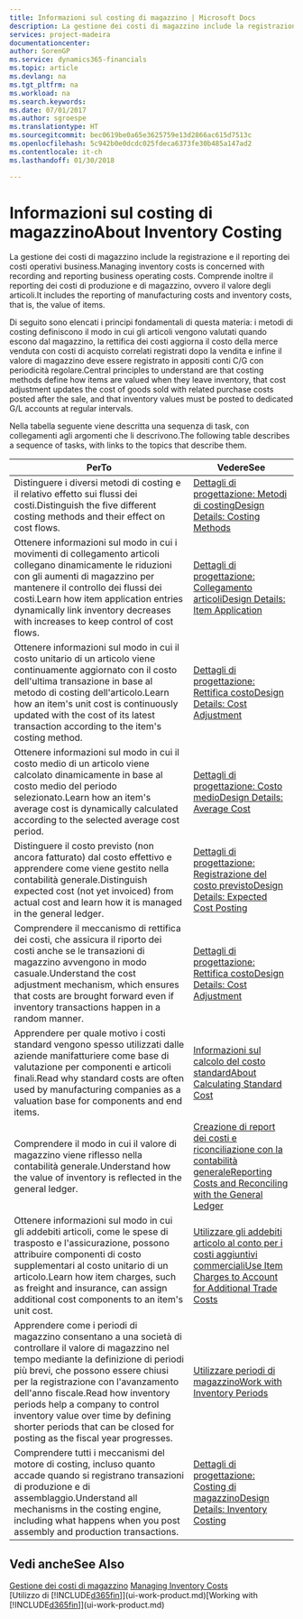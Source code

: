 ```yaml
---
title: Informazioni sul costing di magazzino | Microsoft Docs
description: La gestione dei costi di magazzino include la registrazione e il reporting dei costi operativi business. Comprende inoltre il reporting dei costi di produzione e di magazzino, ovvero il valore degli articoli.
services: project-madeira
documentationcenter: 
author: SorenGP
ms.service: dynamics365-financials
ms.topic: article
ms.devlang: na
ms.tgt_pltfrm: na
ms.workload: na
ms.search.keywords: 
ms.date: 07/01/2017
ms.author: sgroespe
ms.translationtype: HT
ms.sourcegitcommit: bec0619be0a65e3625759e13d2866ac615d7513c
ms.openlocfilehash: 5c942b0e0dcdc025fdeca6373fe30b485a147ad2
ms.contentlocale: it-ch
ms.lasthandoff: 01/30/2018

---
```

# <a name="about-inventory-costing"></a><span data-ttu-id="53d8d-104">Informazioni sul costing di magazzino</span><span class="sxs-lookup"><span data-stu-id="53d8d-104">About Inventory Costing</span></span>
<span data-ttu-id="53d8d-105">La gestione dei costi di magazzino include la registrazione e il reporting dei costi operativi business.</span><span class="sxs-lookup"><span data-stu-id="53d8d-105">Managing inventory costs is concerned with recording and reporting business operating costs.</span></span> <span data-ttu-id="53d8d-106">Comprende inoltre il reporting dei costi di produzione e di magazzino, ovvero il valore degli articoli.</span><span class="sxs-lookup"><span data-stu-id="53d8d-106">It includes the reporting of manufacturing costs and inventory costs, that is, the value of items.</span></span>  

 <span data-ttu-id="53d8d-107">Di seguito sono elencati i principi fondamentali di questa materia: i metodi di costing definiscono il modo in cui gli articoli vengono valutati quando escono dal magazzino, la rettifica dei costi aggiorna il costo della merce venduta con costi di acquisto correlati registrati dopo la vendita e infine il valore di magazzino deve essere registrato in appositi conti C/G con periodicità regolare.</span><span class="sxs-lookup"><span data-stu-id="53d8d-107">Central principles to understand are that costing methods define how items are valued when they leave inventory, that cost adjustment updates the cost of goods sold with related purchase costs posted after the sale, and that inventory values must be posted to dedicated G/L accounts at regular intervals.</span></span>  

 <span data-ttu-id="53d8d-108">Nella tabella seguente viene descritta una sequenza di task, con collegamenti agli argomenti che li descrivono.</span><span class="sxs-lookup"><span data-stu-id="53d8d-108">The following table describes a sequence of tasks, with links to the topics that describe them.</span></span>   

|<span data-ttu-id="53d8d-109">**Per**</span><span class="sxs-lookup"><span data-stu-id="53d8d-109">**To**</span></span>|<span data-ttu-id="53d8d-110">**Vedere**</span><span class="sxs-lookup"><span data-stu-id="53d8d-110">**See**</span></span>|  
|------------|-------------|  
|<span data-ttu-id="53d8d-111">Distinguere i diversi metodi di costing e il relativo effetto sui flussi dei costi.</span><span class="sxs-lookup"><span data-stu-id="53d8d-111">Distinguish the five different costing methods and their effect on cost flows.</span></span>|[<span data-ttu-id="53d8d-112">Dettagli di progettazione: Metodi di costing</span><span class="sxs-lookup"><span data-stu-id="53d8d-112">Design Details: Costing Methods</span></span>](design-details-costing-methods.md)|  
|<span data-ttu-id="53d8d-113">Ottenere informazioni sul modo in cui i movimenti di collegamento articoli collegano dinamicamente le riduzioni con gli aumenti di magazzino per mantenere il controllo dei flussi dei costi.</span><span class="sxs-lookup"><span data-stu-id="53d8d-113">Learn how item application entries dynamically link inventory decreases with increases to keep control of cost flows.</span></span>|[<span data-ttu-id="53d8d-114">Dettagli di progettazione: Collegamento articoli</span><span class="sxs-lookup"><span data-stu-id="53d8d-114">Design Details: Item Application</span></span>](design-details-item-application.md)|  
|<span data-ttu-id="53d8d-115">Ottenere informazioni sul modo in cui il costo unitario di un articolo viene continuamente aggiornato con il costo dell'ultima transazione in base al metodo di costing dell'articolo.</span><span class="sxs-lookup"><span data-stu-id="53d8d-115">Learn how an item's unit cost is continuously updated with the cost of its latest transaction according to the item's costing method.</span></span>|[<span data-ttu-id="53d8d-116">Dettagli di progettazione: Rettifica costo</span><span class="sxs-lookup"><span data-stu-id="53d8d-116">Design Details: Cost Adjustment</span></span>](design-details-cost-adjustment.md)|  
|<span data-ttu-id="53d8d-117">Ottenere informazioni sul modo in cui il costo medio di un articolo viene calcolato dinamicamente in base al costo medio del periodo selezionato.</span><span class="sxs-lookup"><span data-stu-id="53d8d-117">Learn how an item's average cost is dynamically calculated according to the selected average cost period.</span></span>|[<span data-ttu-id="53d8d-118">Dettagli di progettazione: Costo medio</span><span class="sxs-lookup"><span data-stu-id="53d8d-118">Design Details: Average Cost</span></span>](design-details-average-cost.md)|  
|<span data-ttu-id="53d8d-119">Distinguere il costo previsto (non ancora fatturato) dal costo effettivo e apprendere come viene gestito nella contabilità generale.</span><span class="sxs-lookup"><span data-stu-id="53d8d-119">Distinguish expected cost (not yet invoiced) from actual cost and learn how it is managed in the general ledger.</span></span>|[<span data-ttu-id="53d8d-120">Dettagli di progettazione: Registrazione del costo previsto</span><span class="sxs-lookup"><span data-stu-id="53d8d-120">Design Details: Expected Cost Posting</span></span>](design-details-expected-cost-posting.md)|  
|<span data-ttu-id="53d8d-121">Comprendere il meccanismo di rettifica dei costi, che assicura il riporto dei costi anche se le transazioni di magazzino avvengono in modo casuale.</span><span class="sxs-lookup"><span data-stu-id="53d8d-121">Understand the cost adjustment mechanism, which ensures that costs are brought forward even if inventory transactions happen in a random manner.</span></span>|[<span data-ttu-id="53d8d-122">Dettagli di progettazione: Rettifica costo</span><span class="sxs-lookup"><span data-stu-id="53d8d-122">Design Details: Cost Adjustment</span></span>](design-details-cost-adjustment.md)|  
|<span data-ttu-id="53d8d-123">Apprendere per quale motivo i costi standard vengono spesso utilizzati dalle aziende manifatturiere come base di valutazione per componenti e articoli finali.</span><span class="sxs-lookup"><span data-stu-id="53d8d-123">Read why standard costs are often used by manufacturing companies as a valuation base for components and end items.</span></span>|[<span data-ttu-id="53d8d-124">Informazioni sul calcolo del costo standard</span><span class="sxs-lookup"><span data-stu-id="53d8d-124">About Calculating Standard Cost</span></span>](finance-about-calculating-standard-cost.md)|  
|<span data-ttu-id="53d8d-125">Comprendere il modo in cui il valore di magazzino viene riflesso nella contabilità generale.</span><span class="sxs-lookup"><span data-stu-id="53d8d-125">Understand how the value of inventory is reflected in the general ledger.</span></span>|[<span data-ttu-id="53d8d-126">Creazione di report dei costi e riconciliazione con la contabilità generale</span><span class="sxs-lookup"><span data-stu-id="53d8d-126">Reporting Costs and Reconciling with the General Ledger</span></span>](finance-report-costs-and-reconcile-with-the-general-ledger.md)|  
|<span data-ttu-id="53d8d-127">Ottenere informazioni sul modo in cui gli addebiti articoli, come le spese di trasposto e l'assicurazione, possono attribuire componenti di costo supplementari al costo unitario di un articolo.</span><span class="sxs-lookup"><span data-stu-id="53d8d-127">Learn how item charges, such as freight and insurance, can assign additional cost components to an item's unit cost.</span></span>|[<span data-ttu-id="53d8d-128">Utilizzare gli addebiti articolo al conto per i costi aggiuntivi commerciali</span><span class="sxs-lookup"><span data-stu-id="53d8d-128">Use Item Charges to Account for Additional Trade Costs</span></span>](payables-how-assign-item-charges.md)|  
|<span data-ttu-id="53d8d-129">Apprendere come i periodi di magazzino consentano a una società di controllare il valore di magazzino nel tempo mediante la definizione di periodi più brevi, che possono essere chiusi per la registrazione con l'avanzamento dell'anno fiscale.</span><span class="sxs-lookup"><span data-stu-id="53d8d-129">Read how inventory periods help a company to control inventory value over time by defining shorter periods that can be closed for posting as the fiscal year progresses.</span></span>|[<span data-ttu-id="53d8d-130">Utilizzare periodi di magazzino</span><span class="sxs-lookup"><span data-stu-id="53d8d-130">Work with Inventory Periods</span></span>](finance-how-to-work-with-inventory-periods.md)|  
|<span data-ttu-id="53d8d-131">Comprendere tutti i meccanismi del motore di costing, incluso quanto accade quando si registrano transazioni di produzione e di assemblaggio.</span><span class="sxs-lookup"><span data-stu-id="53d8d-131">Understand all mechanisms in the costing engine, including what happens when you post assembly and production transactions.</span></span>|[<span data-ttu-id="53d8d-132">Dettagli di progettazione: Costing di magazzino</span><span class="sxs-lookup"><span data-stu-id="53d8d-132">Design Details: Inventory Costing</span></span>](design-details-inventory-costing.md)|

## <a name="see-also"></a><span data-ttu-id="53d8d-133">Vedi anche</span><span class="sxs-lookup"><span data-stu-id="53d8d-133">See Also</span></span>
<span data-ttu-id="53d8d-134">[Gestione dei costi di magazzino](finance-manage-inventory-costs.md)  </span><span class="sxs-lookup"><span data-stu-id="53d8d-134">[Managing Inventory Costs](finance-manage-inventory-costs.md)  </span></span>  
<span data-ttu-id="53d8d-135">[Utilizzo di [!INCLUDE[d365fin](includes/d365fin_md.md)]](ui-work-product.md)</span><span class="sxs-lookup"><span data-stu-id="53d8d-135">[Working with [!INCLUDE[d365fin](includes/d365fin_md.md)]](ui-work-product.md)</span></span>

